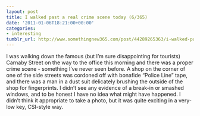 ```yaml
---
layout: post
title: I walked past a real crime scene today (6/365)
date: '2011-01-06T18:21:00+00:00'
categories:
- interesting
tumblr_url: http://www.somethingnew365.com/post/44289265363/i-walked-past-a-real-crime-scene-today-6365
---
```

I was walking down the famous (but I’m sure disappointing for tourists) Carnaby Street on the way to the office this morning and there was a proper crime scene - something I’ve never seen before.
A shop on the corner of one of the side streets was cordoned off with bonafide “Police Line” tape, and there was a man in a dust suit delicately brushing the outside of the shop for fingerprints. I didn’t see any evidence of a break-in or smashed windows, and to be honest I have no idea what might have happened.
I didn’t think it appropriate to take a photo, but it was quite exciting in a very-low key, CSI-style way.
